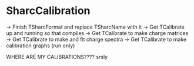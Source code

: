 SharcCalibration
================
-> Finish TSharcFormat and replace TSharcName with it
-> Get TCalibrate up and running so that compiles
-> Get TCalibrate to make charge matrices
-> Get TCalibrate to make and fit charge spectra
-> Get TCalibrate to make calibration graphs (run only)

WHERE ARE MY CALIBRATIONS???? 
srsly
